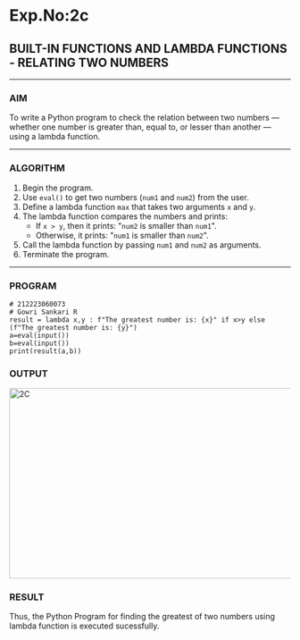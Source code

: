 # Exp.No:2c
## BUILT-IN FUNCTIONS AND LAMBDA FUNCTIONS - RELATING TWO NUMBERS

---

### AIM  
To write a Python program to check the relation between two numbers — whether one number is greater than, equal to, or lesser than another — using a lambda function.

---

### ALGORITHM

1. Begin the program.  
2. Use `eval()` to get two numbers (`num1` and `num2`) from the user.  
3. Define a lambda function `max` that takes two arguments `x` and `y`.  
4. The lambda function compares the numbers and prints:
   - If `x > y`, then it prints: "`num2` is smaller than `num1`".
   - Otherwise, it prints: "`num1` is smaller than `num2`".
5. Call the lambda function by passing `num1` and `num2` as arguments.  
6. Terminate the program.

---

### PROGRAM

```
# 212223060073
# Gowri Sankari R
result = lambda x,y : f"The greatest number is: {x}" if x>y else (f"The greatest number is: {y}")
a=eval(input())
b=eval(input())
print(result(a,b))
```

### OUTPUT

<img width="1174" height="341" alt="2C" src="https://github.com/user-attachments/assets/73d3bbb6-dd1c-4b49-a27e-9e8bba1e0ad0" />


### RESULT
Thus, the Python Program for finding the greatest of two numbers using lambda function is executed sucessfully.
